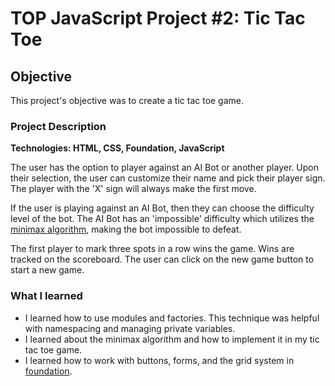 # TOP JavaScript Project #2: Tic Tac Toe

## Objective

This project's objective was to create a tic tac toe game.

### Project Description

**Technologies: HTML, CSS, Foundation, JavaScript**

The user has the option to player against an AI Bot or another player. Upon their selection, the user can customize their name and pick their player sign. The player with the 'X' sign will always make the first move.

If the user is playing against an AI Bot, then they can choose the difficulty level of the bot. The AI Bot has an 'impossible' difficulty which utilizes the [minimax algorithm](https://en.wikipedia.org/wiki/Minimax), making the bot impossible to defeat.

The first player to mark three spots in a row wins the game. Wins are tracked on the scoreboard. The user can click on the new game button to start a new game.

### What I learned

- I learned how to use modules and factories. This technique was helpful with namespacing and managing private variables.
- I learned about the minimax algorithm and how to implement it in my tic tac toe game.
- I learned how to work with buttons, forms, and the grid system in [foundation](https://get.foundation/index.html).
